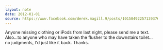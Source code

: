 ```yaml
---
layout: note
date: 2012-01-01
source: https://www.facebook.com/derek.magill.9/posts/10150492257139376
---
```


Anyone missing clothing or iPods from last night, please send me a text. Also...to anyone who may have taken the flusher to the downstairs toilet... no judgments, I'd just like it back. Thanks.
